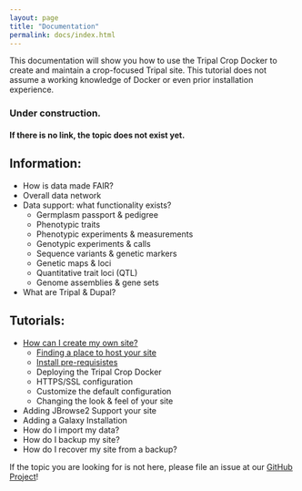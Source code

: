 ```yaml
---
layout: page
title: "Documentation"
permalink: docs/index.html
---
```


This documentation will show you how to use the Tripal Crop Docker to create and maintain a crop-focused Tripal site. This tutorial does not assume a working knowledge of Docker or even prior installation experience.

### Under construction.
#### If there is no link, the topic does not exist yet.

## Information:

 - How is data made FAIR?
 - Overall data network
 - Data support: what functionality exists?
   - Germplasm passport & pedigree
   - Phenotypic traits
   - Phenotypic experiments & measurements
   - Genotypic experiments & calls
   - Sequence variants & genetic markers
   - Genetic maps & loci
   - Quantitative trait loci (QTL)
   - Genome assemblies & gene sets
 - What are Tripal & Dupal?

## Tutorials:

 - [How can I create my own site?](create-site.html)
   - [Finding a place to host your site](create-site/hosting.html)
   - [Install pre-requisistes](create-site/prerequisites.html)
   - Deploying the Tripal Crop Docker
   - HTTPS/SSL configuration
   - Customize the default configuration
   - Changing the look & feel of your site
 - Adding JBrowse2 Support your site
 - Adding a Galaxy Installation
 - How do I import my data?
 - How do I backup my site?
 - How do I recover my site from a backup?

If the topic you are looking for is not here, please file an issue at our <a href="{{ site.github.repo }}/issues">GitHub Project</a>!
